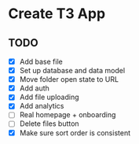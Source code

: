 # Create T3 App

## TODO

- [x] Add base file
- [x] Set up database and data model
- [x] Move folder open state to URL
- [x] Add auth
- [x] Add file uploading
- [x] Add analytics
- [ ] Real homepage + onboarding
- [ ] Delete files button
- [x] Make sure sort order is consistent
